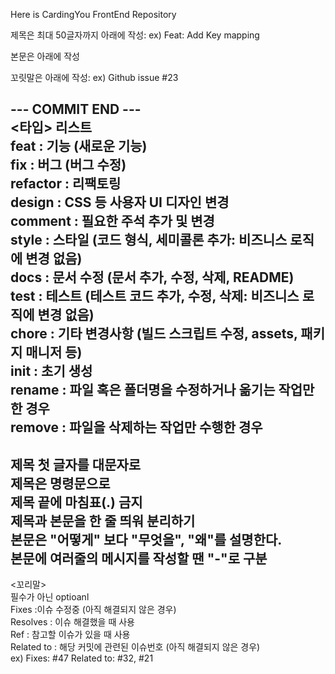 Here is CardingYou FrontEnd Repository

제목은 최대 50글자까지 아래에 작성: ex) Feat: Add Key mapping  

본문은 아래에 작성  

꼬릿말은 아래에 작성: ex) Github issue #23  

--- COMMIT END ---  
  <타입> 리스트  
  feat        : 기능 (새로운 기능)  
  fix         : 버그 (버그 수정)  
  refactor    : 리팩토링  
  design      : CSS 등 사용자 UI 디자인 변경  
  comment     : 필요한 주석 추가 및 변경  
  style       : 스타일 (코드 형식, 세미콜론 추가: 비즈니스 로직에 변경 없음)  
  docs        : 문서 수정 (문서 추가, 수정, 삭제, README)  
  test        : 테스트 (테스트 코드 추가, 수정, 삭제: 비즈니스 로직에 변경 없음)  
  chore       : 기타 변경사항 (빌드 스크립트 수정, assets, 패키지 매니저 등)  
  init        : 초기 생성  
  rename      : 파일 혹은 폴더명을 수정하거나 옮기는 작업만 한 경우  
  remove      : 파일을 삭제하는 작업만 수행한 경우  
------------------  
  제목 첫 글자를 대문자로  
  제목은 명령문으로  
  제목 끝에 마침표(.) 금지  
  제목과 본문을 한 줄 띄워 분리하기  
  본문은 "어떻게" 보다 "무엇을", "왜"를 설명한다.  
  본문에 여러줄의 메시지를 작성할 땐 "-"로 구분  
------------------  
  <꼬리말>  
  필수가 아닌 optioanl  
  Fixes        :이슈 수정중 (아직 해결되지 않은 경우)  
  Resolves     : 이슈 해결했을 때 사용  
  Ref          : 참고할 이슈가 있을 때 사용  
  Related to   : 해당 커밋에 관련된 이슈번호 (아직 해결되지 않은 경우)  
  ex) Fixes: #47 Related to: #32, #21  
